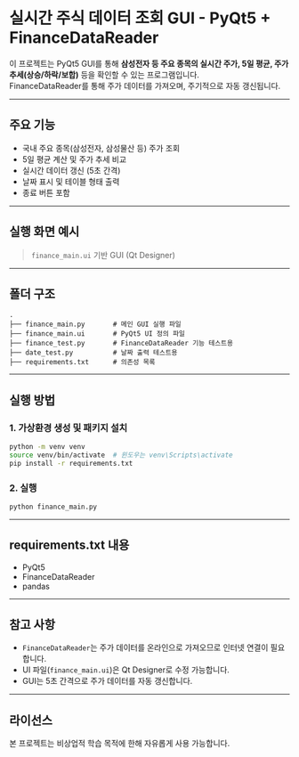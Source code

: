 # 실시간 주식 데이터 조회 GUI - PyQt5 + FinanceDataReader

이 프로젝트는 PyQt5 GUI를 통해 **삼성전자 등 주요 종목의 실시간 주가, 5일 평균, 주가 추세(상승/하락/보합)** 등을 확인할 수 있는 프로그램입니다.  
FinanceDataReader를 통해 주가 데이터를 가져오며, 주기적으로 자동 갱신됩니다.

---

## 주요 기능

- 국내 주요 종목(삼성전자, 삼성물산 등) 주가 조회
- 5일 평균 계산 및 주가 추세 비교
- 실시간 데이터 갱신 (5초 간격)
- 날짜 표시 및 테이블 형태 출력
- 종료 버튼 포함

---

## 실행 화면 예시

> `finance_main.ui` 기반 GUI (Qt Designer)

---

## 폴더 구조

```
.
├── finance_main.py       # 메인 GUI 실행 파일
├── finance_main.ui       # PyQt5 UI 정의 파일
├── finance_test.py       # FinanceDataReader 기능 테스트용
├── date_test.py          # 날짜 출력 테스트용
├── requirements.txt      # 의존성 목록
```

---

## 실행 방법

### 1. 가상환경 생성 및 패키지 설치
```bash
python -m venv venv
source venv/bin/activate  # 윈도우는 venv\Scripts\activate
pip install -r requirements.txt
```

### 2. 실행
```bash
python finance_main.py
```

---

## requirements.txt 내용

- PyQt5
- FinanceDataReader
- pandas

---

## 참고 사항

- `FinanceDataReader`는 주가 데이터를 온라인으로 가져오므로 인터넷 연결이 필요합니다.
- UI 파일(`finance_main.ui`)은 Qt Designer로 수정 가능합니다.
- GUI는 5초 간격으로 주가 데이터를 자동 갱신합니다.

---

## 라이선스

본 프로젝트는 비상업적 학습 목적에 한해 자유롭게 사용 가능합니다.
